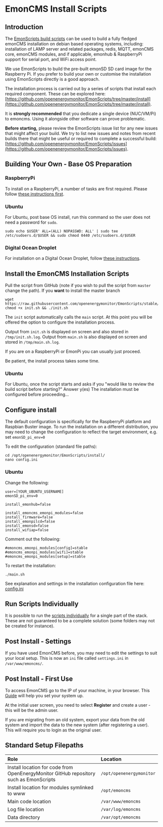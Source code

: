 # EmonCMS Install Scripts

## Introduction

The [EmonScripts build scripts](https://github.com/openenergymonitor/EmonScripts/) can be used to build a fully fledged emonCMS installation on debian based operating systems, including: installation of LAMP server and related packages, redis, MQTT, emonCMS core, emonCMS modules, and if applicable, emonhub & RaspberryPi support for serial port, and WiFi access point.

We use EmonScripts to build the pre-built emonSD SD card image for the Raspberry Pi. If you prefer to build your own or customise the installation using EmonScripts directly is a good approach.

The installation process is carried out by a series of scripts that install each required component. These can be explored here: [https://github.com/openenergymonitor/EmonScripts/tree/master/install](https://github.com/openenergymonitor/EmonScripts/tree/master/install).

It is **strongly recommended** that you dedicate a single device (NUC/VM/Pi) to emoncms. Using it alongside other software can prove problematic.

**Before starting,** please review the EmonScripts issue list for any new issues that might affect your build. We try to list new issues and notes from recent builds there that might be useful or required to complete a successful build: [https://github.com/openenergymonitor/EmonScripts/issues](https://github.com/openenergymonitor/EmonScripts/issues).

## Building Your Own - Base OS Preparation

### RaspberryPi

To install on a RaspberryPi, a number of tasks are first required. Please follow [these instructions first](rpi-install.md).

### Ubuntu

For Ubuntu, post base OS install, run this command so the user does not need a password for `sudo`.

```shell
sudo echo $USER' ALL=(ALL) NOPASSWD: ALL' | sudo tee /etc/sudoers.d/$USER && sudo chmod 0440 /etc/sudoers.d/$USER
```

### Digital Ocean Droplet

For installation on a Digital Ocean Droplet, follow [these instructions](digital-ocean-install.md).

## Install the EmonCMS Installation Scripts

Pull the script from GitHub (note if you wish to pull the script from `master` change the path). If you **want** to install the master branch

```shell
wget https://raw.githubusercontent.com/openenergymonitor/EmonScripts/stable/install/init.sh
chmod +x init.sh && ./init.sh
```

The `init` script automatically calls the `main` script. At this point you will be offered the option to configure the installation process.

Output from `init.sh` is displayed on screen and also stored in `/tmp/init.sh.log`. Output from `main.sh` is also displayed on screen and stored in `/tmp/main.sh.log`.

If you are on a RaspberryPi or EmonPi you can usually just proceed.

Be patient, the install process takes some time.

### Ubuntu

For Ubuntu, once the script starts and asks if you "would like to review the build script before starting?" Answer y(es)
The installation must be configured before proceeding...

## Configure install

The default configuration is specifically for the RaspberryPi platform and Raspbian Buster image. To run the installation on a different distribution, you may need to change the configuration to reflect the target environment, e.g. set `emonSD_pi_env=0`

To edit the configuration (standard file paths):

```shell
cd /opt/openenergymonitor/EmonScripts/install/
nano config.ini
```
### Ubuntu

Change the following:
```
user=[YOUR_UBUNTU_USERNAME]
emonSD_pi_env=0

install_emonhub=false

install_emoncms_emonpi_modules=false
install_firmware=false
install_emonpilcd=false
install_emonsd=false
install_wifiap=false
```
Comment out the following:
```
#emoncms_emonpi_modules[config]=stable
#emoncms_emonpi_modules[wifi]=stable
#emoncms_emonpi_modules[setup]=stable
```
To restart the installation:

```shell
./main.sh
```

See explanation and settings in the installation configuration file here: [config.ini](https://github.com/openenergymonitor/EmonScripts/blob/stable/install/emonsd.config.ini)

## Run Scripts Individually

It is possible to run the [scripts individually](https://github.com/openenergymonitor/EmonScripts/blob/stable/install/install-scripts.md) for a single part of the stack. These are not guaranteed to be a complete solution (some folders may not be created for instance).

## Post Install - Settings

If you have used EmonCMS before, you may need to edit the settings to suit your local setup. This is now an `ini` file called `settings.ini` in `/var/www/emoncms/`.

## Post Install - First Use

To access EmonCMS go to the IP of your machine, in your browser.  This [Guide](https://guide.openenergymonitor.org/setup/connect/) will help you set your system up.

At the initial user screen, you need to select **Register** and create a user - this will be the admin user.

If you are migrating from an old system, export your data from the old system and import the data to the new system (after registering a user). This will require you to login as the original user.

## Standard Setup Filepaths

| Role       | Location     |
| :------------- | :----------- |
| Install location for code from OpenEnergyMonitor GitHub repository such as EmonScripts  | `/opt/openenergymonitor` |
| Install location for modules symlinked to www  | `/opt/emoncms` |
| Main code location  | `/var/www/emoncms` |
| Log file location   | `/var/log/emoncms` |
| Data directory      | `/var/opt/emoncms` |
